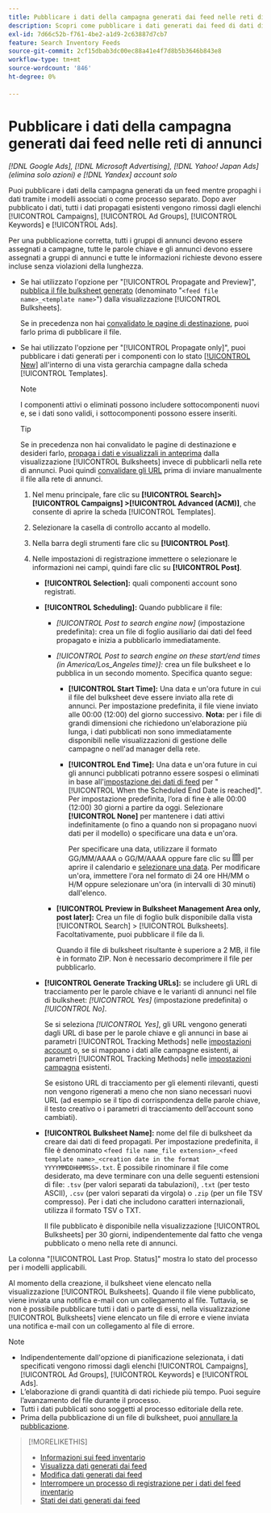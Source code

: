 ```yaml
---
title: Pubblicare i dati della campagna generati dai feed nelle reti di annunci
description: Scopri come pubblicare i dati generati dai feed di dati di inventario nelle reti di annunci.
exl-id: 7d66c52b-f761-4be2-a1d9-2c63887d7cb7
feature: Search Inventory Feeds
source-git-commit: 2cf15dbab3dc00ec88a41e4f7d8b5b3646b843e8
workflow-type: tm+mt
source-wordcount: '846'
ht-degree: 0%

---
```


# Pubblicare i dati della campagna generati dai feed nelle reti di annunci

*[!DNL Google Ads], [!DNL Microsoft Advertising], [!DNL Yahoo! Japan Ads] (elimina solo azioni) e [!DNL Yandex] account solo*

Puoi pubblicare i dati della campagna generati da un feed mentre propaghi i dati tramite i modelli associati o come processo separato. Dopo aver pubblicato i dati, tutti i dati propagati esistenti vengono rimossi dagli elenchi [!UICONTROL Campaigns], [!UICONTROL Ad Groups], [!UICONTROL Keywords] e [!UICONTROL Ads].

Per una pubblicazione corretta, tutti i gruppi di annunci devono essere assegnati a campagne, tutte le parole chiave e gli annunci devono essere assegnati a gruppi di annunci e tutte le informazioni richieste devono essere incluse senza violazioni della lunghezza.

* Se hai utilizzato l&#39;opzione per &quot;[!UICONTROL Propagate and Preview]&quot;, [pubblica il file bulksheet generato](/help/search-social-commerce/campaign-management/bulksheets/bulksheet-post.md) (denominato &quot;`<feed file name>_<template name>`&quot;) dalla visualizzazione [!UICONTROL Bulksheets].

  Se in precedenza non hai [convalidato le pagine di destinazione](/help/search-social-commerce/campaign-management/bulksheets/bulksheet-validate-landing-pages.md), puoi farlo prima di pubblicare il file.

* Se hai utilizzato l&#39;opzione per &quot;[!UICONTROL Propagate only]&quot;, puoi pubblicare i dati generati per i componenti con lo stato [[!UICONTROL New]](propagated-data-status.md) all&#39;interno di una vista gerarchia campagne dalla scheda [!UICONTROL Templates].

  >[!NOTE]
  >
  >I componenti attivi o eliminati possono includere sottocomponenti nuovi e, se i dati sono validi, i sottocomponenti possono essere inseriti.

  >[!TIP]
  >
  >Se in precedenza non hai convalidato le pagine di destinazione e desideri farlo, [propaga i dati e visualizzali in anteprima](feed-data-propagate.md) dalla visualizzazione [!UICONTROL Bulksheets] invece di pubblicarli nella rete di annunci. Puoi quindi [convalidare gli URL](/help/search-social-commerce/campaign-management/bulksheets/bulksheet-validate-landing-pages.md) prima di inviare manualmente il file alla rete di annunci.

   1. Nel menu principale, fare clic su **[!UICONTROL Search]> [!UICONTROL Campaigns] >[!UICONTROL Advanced (ACM)]**, che consente di aprire la scheda [!UICONTROL Templates].

   1. Selezionare la casella di controllo accanto al modello.

   1. Nella barra degli strumenti fare clic su **[!UICONTROL Post]**.

   1. Nelle impostazioni di registrazione immettere o selezionare le informazioni nei campi, quindi fare clic su **[!UICONTROL Post]**.

      * **[!UICONTROL Selection]:** quali componenti account sono registrati.

      * **[!UICONTROL Scheduling]:** Quando pubblicare il file:

         * *[!UICONTROL Post to search engine now]* (impostazione predefinita): crea un file di foglio ausiliario dai dati del feed propagato e inizia a pubblicarlo immediatamente.

         * *[!UICONTROL Post to search engine on these start/end times (in America/Los_Angeles time)]:* crea un file bulksheet e lo pubblica in un secondo momento. Specifica quanto segue:

            * **[!UICONTROL Start Time]:** Una data e un&#39;ora future in cui il file del bulksheet deve essere inviato alla rete di annunci. Per impostazione predefinita, il file viene inviato alle 00:00 (12:00) del giorno successivo. **Nota:** per i file di grandi dimensioni che richiedono un&#39;elaborazione più lunga, i dati pubblicati non sono immediatamente disponibili nelle visualizzazioni di gestione delle campagne o nell&#39;ad manager della rete.

            * **[!UICONTROL End Time]:** Una data e un&#39;ora future in cui gli annunci pubblicati potranno essere sospesi o eliminati in base all&#39;[impostazione dei dati di feed](feed-settings-manage.md#feed-data-settings) per &quot;[!UICONTROL When the Scheduled End Date is reached]&quot;. Per impostazione predefinita, l’ora di fine è alle 00:00 (12:00) 30 giorni a partire da oggi. Selezionare **[!UICONTROL None]** per mantenere i dati attivi indefinitamente (o fino a quando non si propagano nuovi dati per il modello) o specificare una data e un&#39;ora.

              Per specificare una data, utilizzare il formato GG/MM/AAAA o GG/M/AAAA oppure fare clic su ![Calendario](/help/search-social-commerce/assets/calendar.png "Calendario") per aprire il calendario e [selezionare una data](/help/search-social-commerce/common-tasks/navigation-editing-selection/calendar.md). Per modificare un&#39;ora, immettere l&#39;ora nel formato di 24 ore HH/MM o H/M oppure selezionare un&#39;ora (in intervalli di 30 minuti) dall&#39;elenco.

         * **[!UICONTROL Preview in Bulksheet Management Area only, post later]:** Crea un file di foglio bulk disponibile dalla vista [!UICONTROL Search] > [!UICONTROL Bulksheets]. Facoltativamente, puoi pubblicare il file da lì.

           Quando il file di bulksheet risultante è superiore a 2 MB, il file è in formato ZIP. Non è necessario decomprimere il file per pubblicarlo.

      * **[!UICONTROL Generate Tracking URLs]:** se includere gli URL di tracciamento per le parole chiave e le varianti di annunci nel file di bulksheet: *[!UICONTROL Yes]* (impostazione predefinita) o *[!UICONTROL No]*.

        Se si seleziona *[!UICONTROL Yes]*, gli URL vengono generati dagli URL di base per le parole chiave e gli annunci in base ai parametri [!UICONTROL Tracking Methods] nelle [impostazioni account](/help/search-social-commerce/campaign-management/accounts/ad-network-account-manage.md) o, se si mappano i dati alle campagne esistenti, ai parametri [!UICONTROL Tracking Methods] nelle [impostazioni campagna](/help/search-social-commerce/campaign-management/campaigns/campaign-manage.md) esistenti.

        Se esistono URL di tracciamento per gli elementi rilevanti, questi non vengono rigenerati a meno che non siano necessari nuovi URL (ad esempio se il tipo di corrispondenza delle parole chiave, il testo creativo o i parametri di tracciamento dell’account sono cambiati).

      * **[!UICONTROL Bulksheet Name]:** nome del file di bulksheet da creare dai dati di feed propagati. Per impostazione predefinita, il file è denominato `<feed file name_file extension>_<feed template name>_<creation date in the format YYYYMMDDHHMMSS>.txt`. È possibile rinominare il file come desiderato, ma deve terminare con una delle seguenti estensioni di file: `.tsv` (per valori separati da tabulazioni), `.txt` (per testo ASCII), `.csv` (per valori separati da virgola) o `.zip` (per un file TSV compresso). Per i dati che includono caratteri internazionali, utilizza il formato TSV o TXT.

        Il file pubblicato è disponibile nella visualizzazione [!UICONTROL Bulksheets] per 30 giorni, indipendentemente dal fatto che venga pubblicato o meno nella rete di annunci.

La colonna &quot;[!UICONTROL Last Prop. Status]&quot; mostra lo stato del processo per i modelli applicabili.

Al momento della creazione, il bulksheet viene elencato nella visualizzazione [!UICONTROL Bulksheets]. Quando il file viene pubblicato, viene inviata una notifica e-mail con un collegamento al file. Tuttavia, se non è possibile pubblicare tutti i dati o parte di essi, nella visualizzazione [!UICONTROL Bulksheets] viene elencato un file di errore e viene inviata una notifica e-mail con un collegamento al file di errore.

>[!NOTE]
>
>* Indipendentemente dall&#39;opzione di pianificazione selezionata, i dati specificati vengono rimossi dagli elenchi [!UICONTROL Campaigns], [!UICONTROL Ad Groups], [!UICONTROL Keywords] e [!UICONTROL Ads].
>* L’elaborazione di grandi quantità di dati richiede più tempo. Puoi seguire l’avanzamento del file durante il processo.
>* Tutti i dati pubblicati sono soggetti al processo editoriale della rete.
>* Prima della pubblicazione di un file di bulksheet, puoi [annullare la pubblicazione](/help/search-social-commerce/campaign-management/bulksheets/bulksheet-stop-job.md).

>[!MORELIKETHIS]
>
>* [Informazioni sui feed inventario](inventory-feeds-about.md)
>* [Visualizza dati generati dai feed](propagated-data-view.md)
>* [Modifica dati generati dai feed](propagated-data-edit.md)
>* [Interrompere un processo di registrazione per i dati del feed inventario](stop-job.md)
>* [Stati dei dati generati dai feed](propagated-data-status.md)
